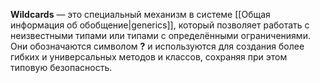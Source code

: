 
**Wildcards** — это специальный механизм в системе [[Общая информация об обобщение|generics]], который позволяет работать с неизвестными типами или типами с определёнными ограничениями. Они обозначаются символом **?** и используются для создания более гибких и универсальных методов и классов, сохраняя при этом типовую безопасность.
